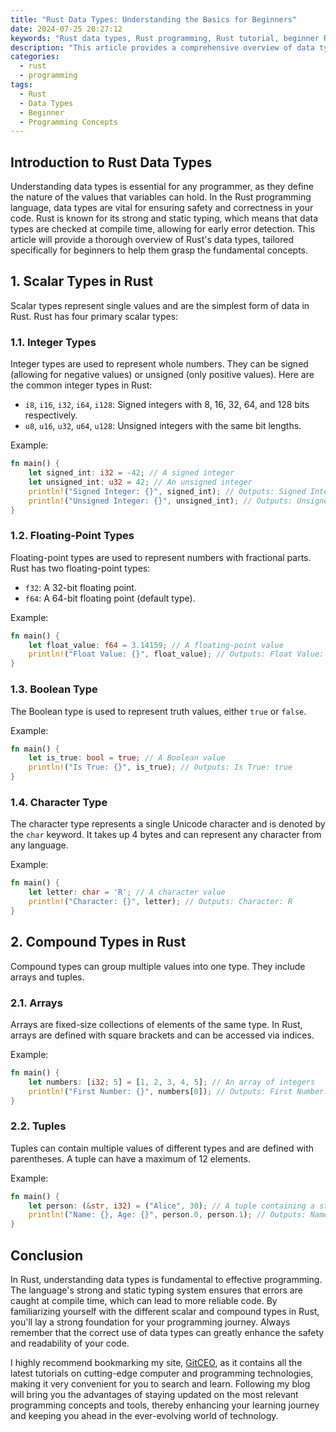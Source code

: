 ```yaml
---
title: "Rust Data Types: Understanding the Basics for Beginners"
date: 2024-07-25 20:27:12
keywords: "Rust data types, Rust programming, Rust tutorial, beginner Rust programming, basic Rust concepts"
description: "This article provides a comprehensive overview of data types in the Rust programming language, especially tailored for beginners. It starts with the importance of data types in programming, introduces Rust's type system, and explains various categories of data types such as scalar and compound types. Additionally, the article covers detailed examples, code snippets, and practical applications of each data type, ensuring that readers grasp the essential concepts. By the end of this tutorial, beginners will have a solid understanding of Rust data types, their usage, and how they can effectively utilize them in their programming endeavors."
categories:
  - rust
  - programming
tags:
  - Rust
  - Data Types
  - Beginner
  - Programming Concepts
---
```


## Introduction to Rust Data Types

Understanding data types is essential for any programmer, as they define the nature of the values that variables can hold. In the Rust programming language, data types are vital for ensuring safety and correctness in your code. Rust is known for its strong and static typing, which means that data types are checked at compile time, allowing for early error detection. This article will provide a thorough overview of Rust's data types, tailored specifically for beginners to help them grasp the fundamental concepts.

<!-- more -->

## 1. Scalar Types in Rust

Scalar types represent single values and are the simplest form of data in Rust. Rust has four primary scalar types:

### 1.1. Integer Types

Integer types are used to represent whole numbers. They can be signed (allowing for negative values) or unsigned (only positive values). Here are the common integer types in Rust:

- `i8`, `i16`, `i32`, `i64`, `i128`: Signed integers with 8, 16, 32, 64, and 128 bits respectively.
- `u8`, `u16`, `u32`, `u64`, `u128`: Unsigned integers with the same bit lengths.

Example:
```rust
fn main() {
    let signed_int: i32 = -42; // A signed integer
    let unsigned_int: u32 = 42; // An unsigned integer
    println!("Signed Integer: {}", signed_int); // Outputs: Signed Integer: -42
    println!("Unsigned Integer: {}", unsigned_int); // Outputs: Unsigned Integer: 42
}
```

### 1.2. Floating-Point Types

Floating-point types are used to represent numbers with fractional parts. Rust has two floating-point types:

- `f32`: A 32-bit floating point.
- `f64`: A 64-bit floating point (default type).

Example:
```rust
fn main() {
    let float_value: f64 = 3.14159; // A floating-point value
    println!("Float Value: {}", float_value); // Outputs: Float Value: 3.14159
}
```

### 1.3. Boolean Type

The Boolean type is used to represent truth values, either `true` or `false`.

Example:
```rust
fn main() {
    let is_true: bool = true; // A Boolean value
    println!("Is True: {}", is_true); // Outputs: Is True: true
}
```

### 1.4. Character Type

The character type represents a single Unicode character and is denoted by the `char` keyword. It takes up 4 bytes and can represent any character from any language.

Example:
```rust
fn main() {
    let letter: char = 'R'; // A character value
    println!("Character: {}", letter); // Outputs: Character: R
}
```

## 2. Compound Types in Rust

Compound types can group multiple values into one type. They include arrays and tuples.

### 2.1. Arrays

Arrays are fixed-size collections of elements of the same type. In Rust, arrays are defined with square brackets and can be accessed via indices.

Example:
```rust
fn main() {
    let numbers: [i32; 5] = [1, 2, 3, 4, 5]; // An array of integers
    println!("First Number: {}", numbers[0]); // Outputs: First Number: 1
}
```

### 2.2. Tuples

Tuples can contain multiple values of different types and are defined with parentheses. A tuple can have a maximum of 12 elements.

Example:
```rust
fn main() {
    let person: (&str, i32) = ("Alice", 30); // A tuple containing a string and an integer
    println!("Name: {}, Age: {}", person.0, person.1); // Outputs: Name: Alice, Age: 30
}
```

## Conclusion

In Rust, understanding data types is fundamental to effective programming. The language's strong and static typing system ensures that errors are caught at compile time, which can lead to more reliable code. By familiarizing yourself with the different scalar and compound types in Rust, you'll lay a strong foundation for your programming journey. Always remember that the correct use of data types can greatly enhance the safety and readability of your code. 

I highly recommend bookmarking my site, [GitCEO](https://gitceo.com), as it contains all the latest tutorials on cutting-edge computer and programming technologies, making it very convenient for you to search and learn. Following my blog will bring you the advantages of staying updated on the most relevant programming concepts and tools, thereby enhancing your learning journey and keeping you ahead in the ever-evolving world of technology.